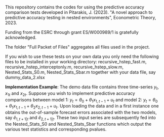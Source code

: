 This repository contains the codes for using the predictive accuracy comparison tests developed
in Pitarakis, J. (2023). "A novel approach to predictive accuracy testing in nested environments", Econometric Theory, 2023. 

Funding from the ESRC through grant ES/W000989/1 is gratefully acknowledged.

The folder "Full Packet of Files" aggregates all files used in the project. 

If you wish to use these tests on your own data you only need the following files to be installed in your working directory: recursive_hstep_fast.m, recursive_hstep_interceptonly.m, recursive_hstep_slow.m, Nested_Stats_S0.m, Nested_Stats_Sbar.m together with your data file, say dummy_data_2.xlsx

**Implementation Example**: 
The demo data file contains three time-series  $y_{t}$, $x_{1t}$ and $x_{2t}$. Suppose you wish to implement predictive accuracy comparisons between model 1: $y_{t}=\theta_{0}+\theta_{1}x_{1,t-1}+u_{t}$ and model 2: $y_{t}=\theta_{0}+\theta_{1}x_{1,t-1}+\theta_{2} x_{2,t-1}+u_{t}$. Upon loading the data and in a first instance one obtains the out-of-sample forecast errors associated with the two models, say $\hat{e}_{1,t+1|t}$ and $\hat{e}_{2,t+1|t}$. These two input series are subsequently fed into the Nested_Stats_S0 and Nested_Stats_Sbar functions which output the various test statistics and corresponding pvalues.  


